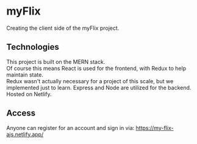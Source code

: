 # myFlix 

Creating the client side of the myFlix project.

## Technologies

This project is built on the MERN stack.  
Of course this means React is used for the frontend, with Redux to help maintain state.  
Redux wasn't actually necessary for a project of this scale, but we implemented just to learn.
Express and Node are utilized for the backend.  
Hosted on Netlify.

## Access

Anyone can register for an account and sign in via:
https://my-flix-ajs.netlify.app/
